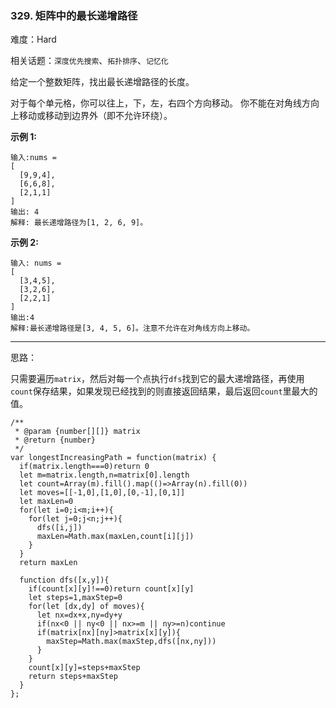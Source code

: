 ### 329. 矩阵中的最长递增路径

难度：Hard

相关话题：`深度优先搜索`、`拓扑排序`、`记忆化`

给定一个整数矩阵，找出最长递增路径的长度。



对于每个单元格，你可以往上，下，左，右四个方向移动。 你不能在对角线方向上移动或移动到边界外（即不允许环绕）。



**示例 1:** 



```
输入:nums = 
[
  [9,9,4],
  [6,6,8],
  [2,1,1]
] 
输出: 4 
解释: 最长递增路径为[1, 2, 6, 9]。
```


**示例 2:** 



```
输入: nums = 
[
  [3,4,5],
  [3,2,6],
  [2,2,1]
] 
输出:4 
解释:最长递增路径是[3, 4, 5, 6]。注意不允许在对角线方向上移动。
```



-----

思路：

只需要遍历`matrix`，然后对每一个点执行`dfs`找到它的最大递增路径，再使用`count`保存结果，如果发现已经找到的则直接返回结果，最后返回`count`里最大的值。

```
/**
 * @param {number[][]} matrix
 * @return {number}
 */
var longestIncreasingPath = function(matrix) {
  if(matrix.length===0)return 0
  let m=matrix.length,n=matrix[0].length
  let count=Array(m).fill().map(()=>Array(n).fill(0))
  let moves=[[-1,0],[1,0],[0,-1],[0,1]]
  let maxLen=0
  for(let i=0;i<m;i++){
    for(let j=0;j<n;j++){
      dfs([i,j])
      maxLen=Math.max(maxLen,count[i][j])
    }
  }
  return maxLen
  
  function dfs([x,y]){
    if(count[x][y]!==0)return count[x][y]
    let steps=1,maxStep=0
    for(let [dx,dy] of moves){
      let nx=dx+x,ny=dy+y
      if(nx<0 || ny<0 || nx>=m || ny>=n)continue
      if(matrix[nx][ny]>matrix[x][y]){
        maxStep=Math.max(maxStep,dfs([nx,ny]))
      }
    }
    count[x][y]=steps+maxStep
    return steps+maxStep
  }
};
```

